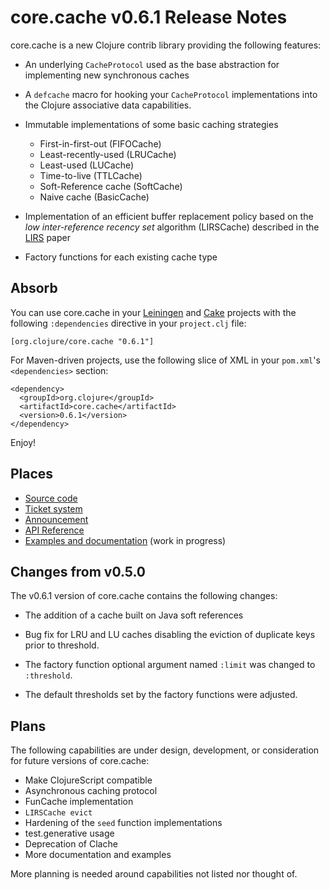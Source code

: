 core.cache v0.6.1 Release Notes
===============================

core.cache is a new Clojure contrib library providing the following features:

* An underlying `CacheProtocol` used as the base abstraction for implementing new synchronous caches

* A `defcache` macro for hooking your `CacheProtocol` implementations into the Clojure associative data capabilities.

* Immutable implementations of some basic caching strategies
  - First-in-first-out (FIFOCache)
  - Least-recently-used (LRUCache)
  - Least-used (LUCache)
  - Time-to-live (TTLCache)
  - Soft-Reference cache (SoftCache)
  - Naive cache (BasicCache)

* Implementation of an efficient buffer replacement policy based on the *low inter-reference recency set* algorithm (LIRSCache) described in the [LIRS](http://citeseer.ist.psu.edu/viewdoc/summary?doi=10.1.1.116.2184) paper

* Factory functions for each existing cache type

Absorb
------

You can use core.cache in your [Leiningen](https://github.com/technomancy/leiningen) and [Cake](https://github.com/flatland/cake) projects with the following `:dependencies` directive in your `project.clj` file:

    [org.clojure/core.cache "0.6.1"]

For Maven-driven projects, use the following slice of XML in your `pom.xml`'s `<dependencies>` section:

    <dependency>
	  <groupId>org.clojure</groupId>
	  <artifactId>core.cache</artifactId>
	  <version>0.6.1</version>
	</dependency>

Enjoy!


Places
------

* [Source code](https://github.com/clojure/core.cache)
* [Ticket system](http://dev.clojure.org/jira/browse/CCACHE)
* [Announcement](http://groups.google.com/group/clojure/browse_frm/thread/69d08572ab265dc7)
* [API Reference](https://clojure.github.com/core.cache)
* [Examples and documentation](https://github.com/clojure/core.cache/wiki) (work in progress)

Changes from v0.5.0
-------------------

The v0.6.1 version of core.cache contains the following changes:

* The addition of a cache built on Java soft references

* Bug fix for LRU and LU caches disabling the eviction of duplicate keys prior to threshold.

* The factory function optional argument named `:limit` was changed to `:threshold`.

* The default thresholds set by the factory functions were adjusted.

Plans
-----

The following capabilities are under design, development, or consideration for future versions of core.cache:

* Make ClojureScript compatible
* Asynchronous caching protocol
* FunCache implementation
* `LIRSCache evict`
* Hardening of the `seed` function implementations
* test.generative usage
* Deprecation of Clache
* More documentation and examples

More planning is needed around capabilities not listed nor thought of.
